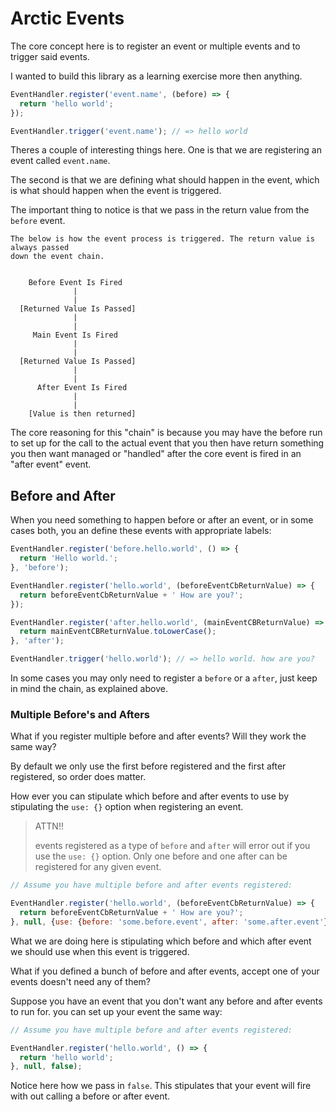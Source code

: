 # Arctic Events

The core concept here is to register an event or multiple events and to trigger said events.

I wanted to build this library as a learning exercise more then anything.

```js
EventHandler.register('event.name', (before) => {
  return 'hello world';
});

EventHandler.trigger('event.name'); // => hello world
```

Theres a couple of interesting things here. One is that we are registering an event called `event.name`.

The second is that we are defining what should happen in the event, which is what should happen when the event is triggered.

The important thing to notice is that we pass in the return value from the `before` event.

```
The below is how the event process is triggered. The return value is always passed
down the event chain.


    Before Event Is Fired
              |
              |
  [Returned Value Is Passed]
              |
              |
     Main Event Is Fired
              |
              |
  [Returned Value Is Passed]
              |
              |
      After Event Is Fired
              |
              |
    [Value is then returned]
```

The core reasoning for this "chain" is because you may have the before run to set up for the call to the actual event that you then have return something you then want managed or "handled" after the core event is fired in an "after event" event.

## Before and After

When you need something to happen before or after an event, or in some cases both, you an define these events with appropriate labels:

```js
EventHandler.register('before.hello.world', () => {
  return 'Hello world.';
}, 'before');

EventHandler.register('hello.world', (beforeEventCbReturnValue) => {
  return beforeEventCbReturnValue + ' How are you?';
});

EventHandler.register('after.hello.world', (mainEventCBReturnValue) => {
  return mainEventCBReturnValue.toLowerCase();
}, 'after');

EventHandler.trigger('hello.world'); // => hello world. how are you?
```

In some cases you may only need to register a `before` or a `after`, just keep in mind the chain, as explained above.

### Multiple Before's and Afters

What if you register multiple before and after events? Will they work the same way?

By default we only use the first before registered and the first after registered, so order does matter.

How ever you can stipulate which before and after events to use by stipulating the `use: {}` option when registering an event.

> ATTN!!
>
> events registered as a type of `before` and `after` will error out if you use
> the `use: {}` option. Only one before and one after can be registered for any given event.

```js
// Assume you have multiple before and after events registered:

EventHandler.register('hello.world', (beforeEventCbReturnValue) => {
  return beforeEventCbReturnValue + ' How are you?';
}, null, {use: {before: 'some.before.event', after: 'some.after.event'}});

```

What we are doing here is stipulating which before and which after event we should use when this event is triggered.

What if you defined a bunch of before and after events, accept one of your events doesn't need any of them?

Suppose you have an event that you don't want any before and after events to run for. you can set up your event the same way:

```js
// Assume you have multiple before and after events registered:

EventHandler.register('hello.world', () => {
  return 'hello world';
}, null, false);

```

Notice here how we pass in `false`. This stipulates that your event will fire with out calling a before or after event.
